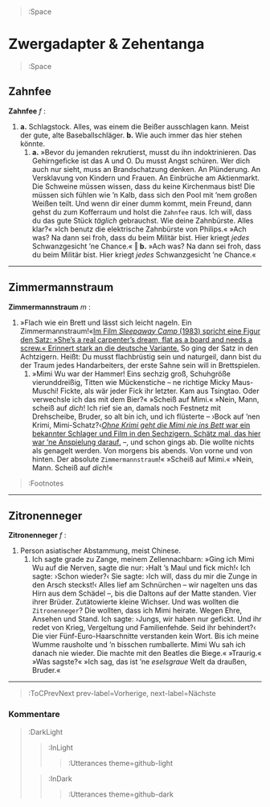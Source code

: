 > :Space

# Zwergadapter & Zehentanga

> :Space

## Zahnfee

__Zahnfee__ _f_ :

1. __a.__ Schlagstock. Alles, was einem die Beißer ausschlagen kann. Meist der gute, alte Baseballschläger. __b.__ Wie auch immer das hier stehen könnte.
    1. __a.__ »Bevor du jemanden rekrutierst, musst du ihn indoktrinieren. Das Gehirngeficke ist das A und O. Du musst Angst schüren. Wer dich auch nur sieht, muss an Brandschatzung denken. An Plünderung. An Versklavung von Kindern und Frauen. An Einbrüche am Aktienmarkt. Die Schweine müssen wissen, dass du keine Kirchenmaus bist! Die müssen sich fühlen wie ’n Kalb, dass sich den Pool mit ’nem großen Weißen teilt. Und wenn dir einer dumm kommt, mein Freund, dann gehst du zum Kofferraum und holst die `Zahnfee` raus. Ich will, dass du das gute Stück _täglich_ gebrauchst.  Wie deine Zahnbürste. Alles klar?« »Ich benutz die elektrische Zahnbürste von Philips.« »Ach was? Na dann sei froh, dass du beim Militär bist. Hier kriegt _jedes_ Schwanzgesicht ’ne Chance.« ‖ __b.__ »Ach was? Na dann sei froh, dass du beim Militär bist. Hier kriegt _jedes_ Schwanzgesicht ’ne Chance.«

****

## Zimmermannstraum

__Zimmermannstraum__ _m_ :

1. »Flach wie ein Brett und lässt sich leicht nageln. Ein Zimmermannstraum!«[Im Film _Sleepaway Camp_ (1983) spricht eine Figur den Satz: »She’s a real carpenter’s dream, flat as a board and needs a screw.« Erinnert stark an die deutsche Variante.](:Footnote) So ging der Satz in den Achtzigern. Heißt: Du musst flachbrüstig sein und naturgeil, dann bist du der Traum jedes Handarbeiters, der erste Sahne sein will in Brettspielen.
    1. »Mimi Wu war der Hammer! Eins sechzig groß, Schuhgröße vierunddreißig, Titten wie Mückenstiche – ne richtige Micky Maus-Muschi! Fickte, als wär jeder Fick ihr letzter. Kam aus Tsingtao. Oder verwechsle ich das mit dem Bier?« »Scheiß auf Mimi.« »Nein, Mann, scheiß auf _dich_! Ich rief sie an, damals noch Festnetz mit Drehscheibe, Bruder, so alt bin ich, und ich flüsterte – ›Bock auf ’nen Krimi, Mimi-Schatz?‹[_Ohne Krimi geht die Mimi nie ins Bett_ war ein bekannter Schlager und Film in den Sechzigern. Schätz mal, das hier war ’ne Anspielung darauf.](:Footnote) –, und schon gings ab. Die wollte nichts als genagelt werden. Von morgens bis abends. Von vorne und von hinten. Der absolute `Zimmermannstraum`!« »Scheiß auf Mimi.« »Nein, Mann. Scheiß auf _dich_!«

> :Footnotes

****

## Zitronenneger

__Zitronenneger__ _f_ :

1. Person asiatischer Abstammung, meist Chinese.
    1. Ich sagte grade zu Zange, meinem Zellennachbarn: »Ging ich Mimi Wu auf die Nerven, sagte die nur: ›Halt ’s Maul und fick mich!‹ Ich sagte: ›Schon wieder?‹ Sie sagte: ›Ich will, dass du mir die Zunge in den Arsch steckst!‹ Alles lief am Schnürchen – wir nagelten uns das Hirn aus dem Schädel –, bis die Daltons auf der Matte standen. Vier ihrer Brüder. Zutätowierte kleine Wichser. Und was wollten die `Zitronenneger`? Die wollten, dass ich Mimi heirate. Wegen Ehre, Ansehen und Stand. Ich sagte: ›Jungs, wir haben nur gefickt. Und ihr redet von Krieg, Vergeltung und Familienfehde. Seid ihr behindert?‹ Die vier Fünf-Euro-Haarschnitte verstanden kein Wort. Bis ich meine Wumme rausholte und ’n bisschen rumballerte. Mimi Wu sah ich danach nie wieder. Die machte mit den Beatles die Biege.« »Traurig.« »Was sagste?« »Ich sag, das ist ’ne *eselsgraue* Welt da draußen, Bruder.«

****


> :ToCPrevNext prev-label=Vorherige, next-label=Nächste

### Kommentare

> :DarkLight
> > :InLight
> >
> > > :Utterances theme=github-light
>
> > :InDark
> >
> > > :Utterances theme=github-dark